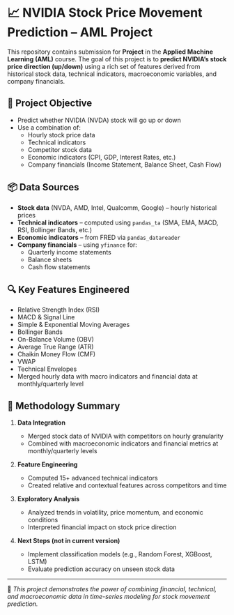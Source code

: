 # 📈 NVIDIA Stock Price Movement Prediction – AML Project

This repository contains submission for **Project** in the **Applied Machine Learning (AML)** course. The goal of this project is to **predict NVIDIA’s stock price direction (up/down)** using a rich set of features derived from historical stock data, technical indicators, macroeconomic variables, and company financials.

## 🎯 Project Objective

- Predict whether NVIDIA (NVDA) stock will go up or down
- Use a combination of:
  - Hourly stock price data
  - Technical indicators
  - Competitor stock data
  - Economic indicators (CPI, GDP, Interest Rates, etc.)
  - Company financials (Income Statement, Balance Sheet, Cash Flow)

## 📦 Data Sources

- **Stock data** (NVDA, AMD, Intel, Qualcomm, Google) – hourly historical prices
- **Technical indicators** – computed using `pandas_ta` (SMA, EMA, MACD, RSI, Bollinger Bands, etc.)
- **Economic indicators** – from FRED via `pandas_datareader`
- **Company financials** – using `yfinance` for:
  - Quarterly income statements
  - Balance sheets
  - Cash flow statements

## 🔍 Key Features Engineered

- Relative Strength Index (RSI)
- MACD & Signal Line
- Simple & Exponential Moving Averages
- Bollinger Bands
- On-Balance Volume (OBV)
- Average True Range (ATR)
- Chaikin Money Flow (CMF)
- VWAP
- Technical Envelopes
- Merged hourly data with macro indicators and financial data at monthly/quarterly level

## 🧠 Methodology Summary

1. **Data Integration**  
   - Merged stock data of NVIDIA with competitors on hourly granularity  
   - Combined with macroeconomic indicators and financial metrics at monthly/quarterly levels  

2. **Feature Engineering**  
   - Computed 15+ advanced technical indicators  
   - Created relative and contextual features across competitors and time  

3. **Exploratory Analysis**  
   - Analyzed trends in volatility, price momentum, and economic conditions  
   - Interpreted financial impact on stock price direction  

4. **Next Steps (not in current version)**  
   - Implement classification models (e.g., Random Forest, XGBoost, LSTM)  
   - Evaluate prediction accuracy on unseen stock data
     
---

📌 *This project demonstrates the power of combining financial, technical, and macroeconomic data in time-series modeling for stock movement prediction.*
